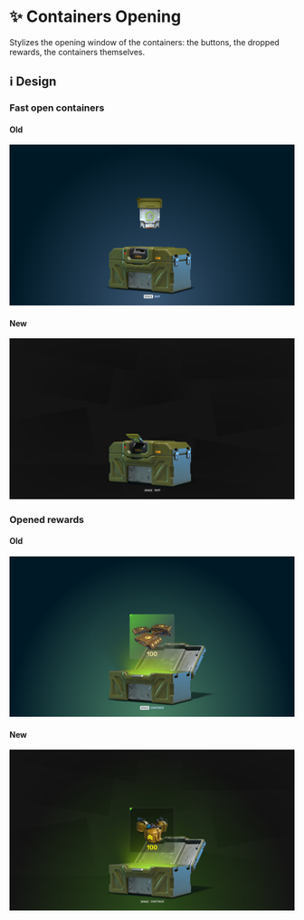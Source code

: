 # :sparkles: Containers Opening

Stylizes the opening window of the containers: the buttons, the dropped rewards, the containers themselves.

## :information_source: Design

### Fast open containers

#### Old

![](/images/containers/old/skipopening.png)

#### New

![](/images/containers/new/skipopening.png)

### Opened rewards

#### Old

![](/images/containers/old/openedcontainers.png)

#### New

![](/images/containers/new/openedcontainers.png)
